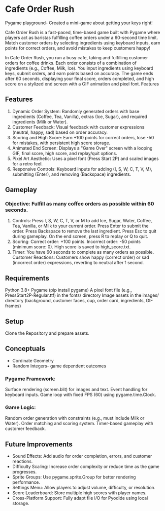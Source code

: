 # Cafe Order Rush
Pygame playground- Created a mini-game about getting your keys right!

Cafe Order Rush is a fast-paced, time-based game built with Pygame where players act as baristas fulfilling coffee orders under a 60-second time limit. Match customer orders by selecting ingredients using keyboard inputs, earn points for correct orders, and avoid mistakes to keep customers happy!

In Cafe Order Rush, you run a busy cafe, taking and fulfilling customer orders for coffee drinks. Each order consists of a combination of ingredients (e.g., Coffee, Milk, Ice). You input ingredients using keyboard keys, submit orders, and earn points based on accuracy. The game ends after 60 seconds, displaying your final score, orders completed, and high score on a stylized end screen with a GIF animation and pixel font.
Features

## Features
1. Dynamic Order System: Randomly generated orders with base ingredients (Coffee, Tea, Vanilla), extras (Ice, Sugar), and required ingredients (Milk or Water).
2. Customer Feedback: Visual feedback with customer expressions (neutral, happy, sad) based on order accuracy.
3. Scoring and High Score: Earn +100 points for correct orders, lose -50 for mistakes, with persistent high score storage.
4. Animated End Screen: Displays a "Game Over" screen with a looping GIF, final score, high score, and replay/quit options.
5. Pixel Art Aesthetic: Uses a pixel font (Press Start 2P) and scaled images for a retro feel.
6. Responsive Controls: Keyboard inputs for adding (I, S, W, C, T, V, M), submitting (Enter), and removing (Backspace) ingredients.

## Gameplay
### Objective: Fulfill as many coffee orders as possible within 60 seconds.
1. Controls:
Press I, S, W, C, T, V, or M to add Ice, Sugar, Water, Coffee, Tea, Vanilla, or Milk to your current order.
Press Enter to submit the order.
Press Backspace to remove the last ingredient.
Press Esc to quit during gameplay.
On the end screen, press R to replay or Q to quit.
2. Scoring:
Correct order: +100 points.
Incorrect order: -50 points (minimum score: 0).
High score is saved to high_score.txt.
3. Timer: You have 60 seconds to complete as many orders as possible.
Customer Reactions: Customers show happy (correct order) or sad (incorrect order) expressions, reverting to neutral after 1 second.

## Requirements
Python 3.8+
Pygame (pip install pygame)
A pixel font file (e.g., PressStart2P-Regular.ttf) in the fonts/ directory
Image assets in the images/ directory (background, customer faces, cup, order card, ingredients, GIF frames)

## Setup
Clone the Repository and prepare assets. 

## Conceptuals
- Cordinate Geometry
- Random Integers- game dependent outcomes

### Pygame Framework:
Surface rendering (screen.blit) for images and text.
Event handling for keyboard inputs.
Game loop with fixed FPS (60) using pygame.time.Clock.

### Game Logic:
Random order generation with constraints (e.g., must include Milk or Water).
Order matching and scoring system.
Timer-based gameplay with customer feedback.


## Future Improvements

- Sound Effects: Add audio for order completion, errors, and customer reactions.
- Difficulty Scaling: Increase order complexity or reduce time as the game progresses.
- Sprite Groups: Use pygame.sprite.Group for better rendering performance.
- Settings Menu: Allow players to adjust volume, difficulty, or resolution.
- Score Leaderboard: Store multiple high scores with player names.
- Cross-Platform Support: Fully adapt file I/O for Pyodide using local storage.